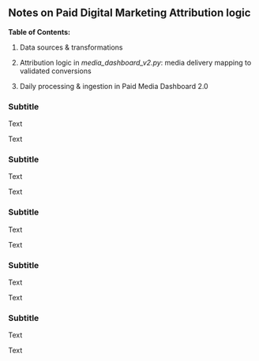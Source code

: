 
## Notes on Paid Digital Marketing Attribution logic

**Table of Contents:**

1. Data sources & transformations

2. Attribution logic in _media_dashboard_v2.py_: media delivery mapping to validated conversions

3. Daily processing & ingestion in Paid Media Dashboard 2.0


### Subtitle

Text

Text


### Subtitle

Text

Text



### Subtitle

Text

Text



### Subtitle

Text

Text



### Subtitle

Text

Text



